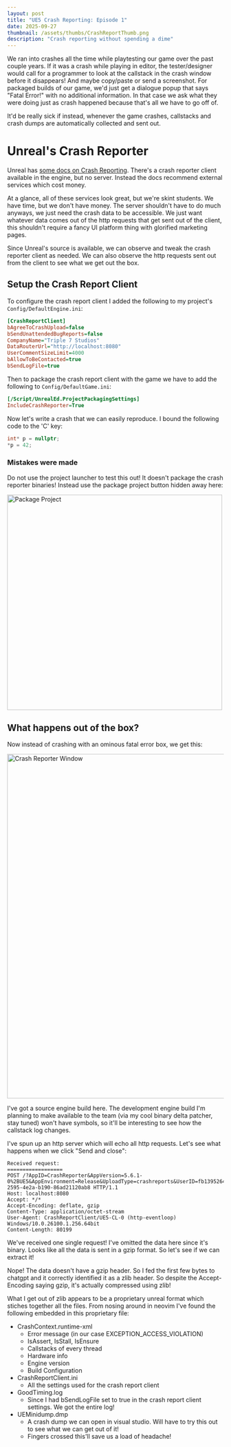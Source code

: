 ```yaml
---
layout: post
title: "UE5 Crash Reporting: Episode 1"
date: 2025-09-27
thumbnail: /assets/thumbs/CrashReportThumb.png
description: "Crash reporting without spending a dime"
---
```


We ran into crashes all the time while playtesting our game over the past couple years.
If it was a crash while playing in editor, the tester/designer would call for a programmer to look at the callstack in the crash window before it disappears!
And maybe copy/paste or send a screenshot. For packaged builds of our game, we'd just get a dialogue popup that says "Fatal Error!" with no additional information.
In that case we ask what they were doing just as crash happened because that's all we have to go off of.

It'd be really sick if instead, whenever the game crashes, callstacks and crash dumps are automatically collected and sent out.

# Unreal's Crash Reporter
Unreal has [some docs on Crash Reporting](https://dev.epicgames.com/documentation/en-us/unreal-engine/crash-reporting-in-unreal-engine).
There's a crash reporter client available in the engine, but no server. Instead the docs recommend external services which cost money.

At a glance, all of these services look great, but we're skint students. We have time, but we don't have money.
The server shouldn't have to do much anyways, we just need the crash data to be accessible. 
We just want whatever data comes out of the http requests that get sent out of the client, this shouldn't require a fancy UI platform thing with glorified marketing pages.

Since Unreal's source is available, we can observe and tweak the crash reporter client as needed.
We can also observe the http requests sent out from the client to see what we get out the box.

## Setup the Crash Report Client
To configure the crash report client I added the following to my project's `Config/DefaultEngine.ini`:
```ini
[CrashReportClient]
bAgreeToCrashUpload=false
bSendUnattendedBugReports=false
CompanyName="Triple 7 Studios"
DataRouterUrl="http://localhost:8080"
UserCommentSizeLimit=4000
bAllowToBeContacted=true
bSendLogFile=true
```

Then to package the crash report client with the game we have to add the following to `Config/DefaultGame.ini`:
```ini
[/Script/UnrealEd.ProjectPackagingSettings]
IncludeCrashReporter=True
```

Now let's write a crash that we can easily reproduce.
I bound the following code to the 'C' key:
```cpp
int* p = nullptr;
*p = 42;
```

### Mistakes were made
Do not use the project launcher to test this out! It doesn't package the crash reporter binaries!
Instead use the package project button hidden away here:

<img src="../../../assets/PackageProject.png" alt="Package Project" width="500"/>

## What happens out of the box?
Now instead of crashing with an ominous fatal error box, we get this:

<img src="../../../assets/CrashReporterWindow.png" alt="Crash Reporter Window" width="800"/>

I've got a source engine build here. The development engine build I'm planning to make available to the team (via my cool binary delta patcher, stay tuned) won't have symbols,
so it'll be interesting to see how the callstack log changes.

I've spun up an http server which will echo all http requests. Let's see what happens when we click "Send and close":

```
Received request:
==================
POST /?AppID=CrashReporter&AppVersion=5.6.1-0%2BUE5&AppEnvironment=Release&UploadType=crashreports&UserID=fb1395264275145b52c8cca3e0fd2fcd%7C%7C6536aa78-2595-4e2a-b190-86ad21120ab8 HTTP/1.1
Host: localhost:8080
Accept: */*
Accept-Encoding: deflate, gzip
Content-Type: application/octet-stream
User-Agent: CrashReportClient/UE5-CL-0 (http-eventloop) Windows/10.0.26100.1.256.64bit
Content-Length: 80199
```

We've received one single request! I've omitted the data here since it's binary. Looks like all the data is sent in a gzip format. So let's see if we can extract it!

Nope! The data doesn't have a gzip header.
So I fed the first few bytes to chatgpt and it correctly identified it as a zlib header. So despite the Accept-Encoding saying gzip, it's actually compressed using zlib!

What I get out of zlib appears to be a proprietary unreal format which stiches together all the files.
From nosing around in neovim I've found the following embedded in this proprietary file:

- CrashContext.runtime-xml
    - Error message (in our case EXCEPTION_ACCESS_VIOLATION)
    - IsAssert, IsStall, IsEnsure
    - Callstacks of every thread
    - Hardware info
    - Engine version
    - Build Configuration
- CrashReportClient.ini
    - All the settings used for the crash report client
- GoodTiming.log
    - Since I had bSendLogFile set to true in the crash report client settings. We got the entire log!
- UEMinidump.dmp
    - A crash dump we can open in visual studio. Will have to try this out to see what we can get out of it!
    - Fingers crossed this'll save us a load of headache!
